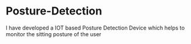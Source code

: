 # Posture-Detection
I have developed a IOT based Posture Detection Device which helps to monitor the sitting posture of the user
